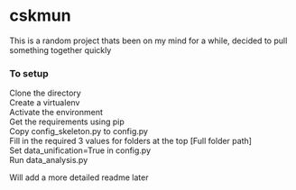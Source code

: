 # cskmun
This is a random project thats been on my mind for a while, decided to pull something together quickly
### To setup
Clone the directory  
Create a virtualenv  
Activate the environment  
Get the requirements using pip  
Copy config_skeleton.py to config.py   
Fill in the required 3 values for folders at the top [Full folder path]  
Set data_unification=True in config.py  
Run data_analysis.py  

Will add a more detailed readme later
